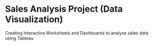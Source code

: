 # Sales Analysis Project (Data Visualization)
Creating Interactive Worksheets and Dashboards to analyse sales data using Tableau
